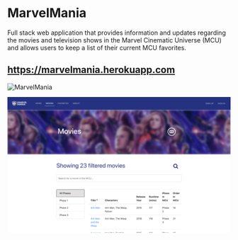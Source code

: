 # MarvelMania

Full stack web application that provides information and updates regarding the movies and television shows in the Marvel Cinematic Universe (MCU) and allows users to keep a list of their current MCU favorites. 

## https://marvelmania.herokuapp.com

![MarvelMania](https://github.com/bjacks10/MarvelMania/blob/master/MarvelManiaPic.png)

![MarvelMania2](https://github.com/bjacks10/MarvelMania/blob/master/MarvelManiaPic2.png)
